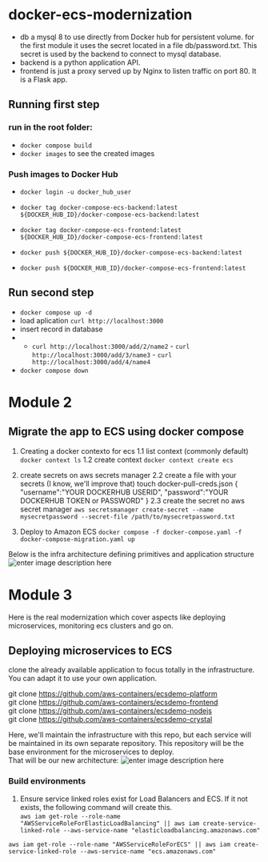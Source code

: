 # docker-ecs-modernization

- db a mysql 8 to use directly from Docker hub for persistent volume. for the first module it uses the secret located in a file db/password.txt. This secret is used by the backend to connect to mysql database.
- backend is a python application API.
- frontend is just a proxy served up by Nginx to listen traffic on port 80. It is a Flask app.


## Running first step
### run in the root folder:
- `docker compose build`
- `docker images` to see the created images 


### Push images to Docker Hub
- `docker login -u docker_hub_user`
- `docker tag docker-compose-ecs-backend:latest ${DOCKER_HUB_ID}/docker-compose-ecs-backend:latest`
- `docker tag docker-compose-ecs-frontend:latest ${DOCKER_HUB_ID}/docker-compose-ecs-frontend:latest`

- `docker push ${DOCKER_HUB_ID}/docker-compose-ecs-backend:latest`
- `docker push ${DOCKER_HUB_ID}/docker-compose-ecs-frontend:latest`

## Run second step

- `docker compose up -d`
- load aplication `curl http://localhost:3000` 
- insert record in database 
- - `curl http://localhost:3000/add/2/name2` - `curl http://localhost:3000/add/3/name3` - `curl http://localhost:3000/add/4/name4`
- `docker compose down`

# Module 2
## Migrate the app to ECS using docker compose

1. Creating a docker contexto for ecs
1.1 list context (commonly default)
`docker context ls`
1.2 create context
`docker context create ecs`
2. create secrets on aws secrets manager
2.2 create a file with your secrets (I know, we'll improve that)
touch docker-pull-creds.json
{
   "username":"YOUR DOCKERHUB USERID",
   "password":"YOUR DOCKERHUB TOKEN or PASSWORD"
}
2.3 create the secret no aws secret manager
`aws secretsmanager create-secret --name mysecretpassword --secret-file /path/to/mysecretpassword.txt`

3. Deploy to Amazon ECS
`docker compose -f docker-compose.yaml -f docker-compose-migration.yaml up`

Below is the infra architecture defining primitives and application structure
![enter image description here](https://docker.awsworkshop.io/images/application-on-aws.png)

# Module 3
Here is the real modernization which cover aspects like deploying microservices, monitoring ecs clusters and go on.

## Deploying microservices to ECS
clone the already available application to focus totally in the infrastructure. You can adapt it to use your own application.

git clone https://github.com/aws-containers/ecsdemo-platform <br>
git clone https://github.com/aws-containers/ecsdemo-frontend <br>
git clone https://github.com/aws-containers/ecsdemo-nodejs <br>
git clone https://github.com/aws-containers/ecsdemo-crystal <br>

Here, we'll maintain the infrastructure with this repo, but each service will be maintained in its own separate repository. This repository will be the base environment for the microservices to deploy. <br>
That will be our new architecture:
![enter image description here](https://ecsworkshop.com/images/mu-topology-vpc.png)

### Build environments
1. Ensure service linked roles exist for Load Balancers and ECS. If it not exists, the following command will create this. <br>
`aws iam get-role --role-name "AWSServiceRoleForElasticLoadBalancing" || aws iam create-service-linked-role --aws-service-name "elasticloadbalancing.amazonaws.com"`

`aws iam get-role --role-name "AWSServiceRoleForECS" || aws iam create-service-linked-role --aws-service-name "ecs.amazonaws.com"`


